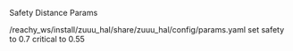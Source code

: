 Safety Distance Params

/reachy_ws/install/zuuu_hal/share/zuuu_hal/config/params.yaml 
set safety to 0.7
critical to 0.55 

